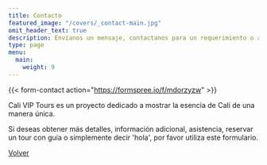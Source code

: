 ```yaml
---
title: Contacto
featured_image: "/covers/_contact-main.jpg"
omit_header_text: true
description: Envíanos un mensaje, contactanos para un requerimiento o algo más.
type: page
menu:
  main:
    weight: 9
---
```


{{< form-contact action="https://formspree.io/f/mdorzyzw"  >}}

Cali VIP Tours es un proyecto dedicado a mostrar la esencia de Cali de una manera única.

Si deseas obtener más detalles, información adicional, asistencia, reservar un tour con guía o simplemente decir 'hola', por favor utiliza este formulario.

[Volver](<javascript:history.go(-1)>)
